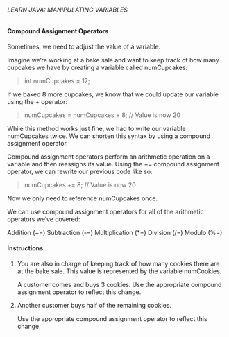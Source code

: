 ###### LEARN JAVA: MANIPULATING VARIABLES

#### Compound Assignment Operators

Sometimes, we need to adjust the value of a variable.

Imagine we’re working at a bake sale and want to keep track of how many cupcakes we have by creating a variable called numCupcakes:

> int numCupcakes = 12;

If we baked 8 more cupcakes, we know that we could update our variable using the + operator:

> numCupcakes = numCupcakes + 8; // Value is now 20

While this method works just fine, we had to write our variable numCupcakes twice. We can shorten this syntax by using a compound assignment operator.

Compound assignment operators perform an arithmetic operation on a variable and then reassigns its value. Using the += compound assignment operator, we can rewrite our previous code like so:

> numCupcakes += 8; // Value is now 20

Now we only need to reference numCupcakes once.

We can use compound assignment operators for all of the arithmetic operators we’ve covered:

Addition (+=)
Subtraction (-=)
Multiplication (*=)
Division (/=)
Modulo (%=)

#### Instructions

1. You are also in charge of keeping track of how many cookies there are at the bake sale. This value is represented by the variable numCookies.

    A customer comes and buys 3 cookies. Use the appropriate compound assignment operator to reflect this change.

2. Another customer buys half of the remaining cookies.

    Use the appropriate compound assignment operator to reflect this change.